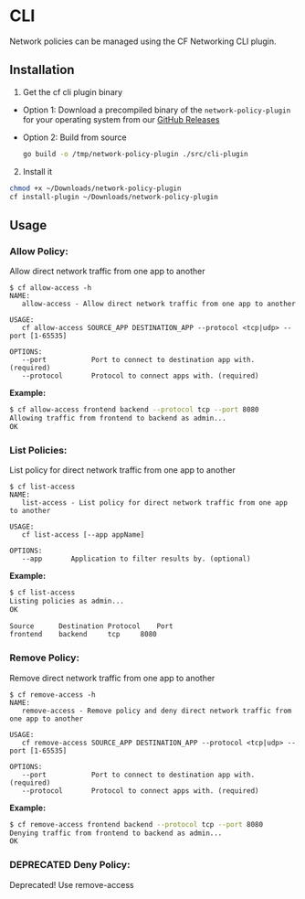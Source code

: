 # CLI
Network policies can be managed using the CF Networking CLI plugin.

## Installation
1. Get the cf cli plugin binary

  - Option 1: Download a precompiled binary of the `network-policy-plugin` for your operating system from our [GitHub Releases](https://github.com/cloudfoundry-incubator/cf-networking/releases)

  - Option 2: Build from source

    ```bash
    go build -o /tmp/network-policy-plugin ./src/cli-plugin
    ```

2. Install it

  ```bash
  chmod +x ~/Downloads/network-policy-plugin
  cf install-plugin ~/Downloads/network-policy-plugin
  ```

## Usage

### Allow Policy:

Allow direct network traffic from one app to another

```
$ cf allow-access -h
NAME:
   allow-access - Allow direct network traffic from one app to another

USAGE:
   cf allow-access SOURCE_APP DESTINATION_APP --protocol <tcp|udp> --port [1-65535]

OPTIONS:
   --port           Port to connect to destination app with. (required)
   --protocol       Protocol to connect apps with. (required)
```

**Example:**
```sh
$ cf allow-access frontend backend --protocol tcp --port 8080
Allowing traffic from frontend to backend as admin...
OK
```

### List Policies:

List policy for direct network traffic from one app to another

```
$ cf list-access
NAME:
   list-access - List policy for direct network traffic from one app to another

USAGE:
   cf list-access [--app appName]

OPTIONS:
   --app       Application to filter results by. (optional)
```

**Example:**
```sh
$ cf list-access
Listing policies as admin...
OK

Source		Destination	Protocol	Port
frontend	backend		tcp		8080
```

### Remove Policy:

Remove direct network traffic from one app to another

```
$ cf remove-access -h
NAME:
   remove-access - Remove policy and deny direct network traffic from one app to another

USAGE:
   cf remove-access SOURCE_APP DESTINATION_APP --protocol <tcp|udp> --port [1-65535]

OPTIONS:
   --port           Port to connect to destination app with. (required)
   --protocol       Protocol to connect apps with. (required)
```

**Example:**
```sh
$ cf remove-access frontend backend --protocol tcp --port 8080
Denying traffic from frontend to backend as admin...
OK
```

### DEPRECATED Deny Policy:

Deprecated! Use remove-access
